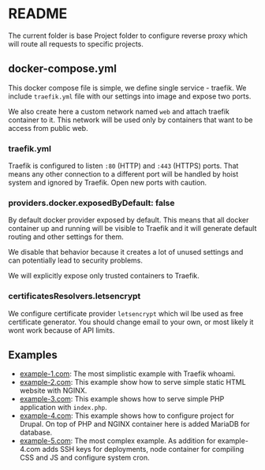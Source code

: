 # README

The current folder is base Project folder to configure reverse proxy which will route all requests to specific projects.

## docker-compose.yml

This docker compose file is simple, we define single service - traefik. We include `traefik.yml` file with our settings into image and expose two ports.

We also create here a custom network named `web` and attach traefik container to it. This network will be used only by containers that want to be access from public web. 

### traefik.yml

Traefik is configured to listen `:80` (HTTP) and `:443` (HTTPS) ports. That means any other connection to a different port will be handled by hoist system and ignored by Traefik. Open new ports with caution.

### providers.docker.exposedByDefault: false

By default docker provider exposed by default. This means that all docker container up and running will be visible to Traefik and it will generate default routing and other settings for them.

We disable that behavior because it creates a lot of unused settings and can potentially lead to security problems.

We will explicitly expose only trusted containers to Traefik.

### certificatesResolvers.letsencrypt

We configure certificate provider `letsencrypt` which wil lbe used as free certificate generator. You should change email to your own, or most likely it wont work because of API limits.

## Examples

* [example-1.com](https://github.com/Niklan/Trash/tree/master/docker-based-vps/Projects/example-1.com): The most simplistic example with Traefik whoami.
* [example-2.com](https://github.com/Niklan/Trash/tree/master/docker-based-vps/Projects/example-2.com): This example show how to serve simple static HTML website with NGINX.
* [example-3.com](https://github.com/Niklan/Trash/tree/master/docker-based-vps/Projects/example-3.com): This example shows how to serve simple PHP application with `index.php`.
* [example-4.com](https://github.com/Niklan/Trash/tree/master/docker-based-vps/Projects/example-4.com): This example shows how to configure project for Drupal. On top of PHP and NGINX container here is added MariaDB for database.
* [example-5.com](https://github.com/Niklan/Trash/tree/master/docker-based-vps/Projects/example-5.com): The most complex example. As addition for example-4.com adds SSH keys for deployments, node container for compiling CSS and JS and configure system cron.